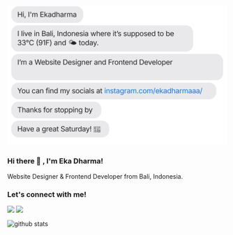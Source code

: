 [![Hi, I'm Putu Eka Dharma Saputra. I live in Bali, Indonesia. Website Designer & Frontend Developer from Denpasar, Indonesia. You can find my socials at https://www.instagram.com/ekadharmaaa/ Thanks for stopping by, have a great day!](./out/output.svg)](https://www.instagram.com/ekadharmaaa/)



### Hi there 👋 , I'm Eka Dharma!
Website Designer & Frontend Developer from Bali, Indonesia.

### Let's connect with me!
<p>
    <a href="https://www.facebook.com/eka.dharma.35175" target="_blank"><img src="https://img.shields.io/badge/Facebook-ekadharma-blue" /></a>
    <a href="https://instagram.com/ekadharma" target="_blank"><img src="https://img.shields.io/badge/Instagram-@ekadharmaaa_-blue" /></a>
</p>

  <img src="https://github-readme-stats.vercel.app/api?username=ekadharmaa&theme=dracula&show_icons=true)" alt="github stats"/>

<!-- *ekadharma* is a ✨ special ✨ repository because its `README.md` (this file) appears on your GitHub profile.
Here are some ideas to get you started:
- 🔭 I’m currently working on ...
- 🌱 I’m currently learning ...
- 👯 I’m looking to collaborate on ...
- 🤔 I’m looking for help with ...
- 💬 Ask me about ...
- 📫 How to reach me: ...
- 😄 Pronouns: ...
- ⚡ Fun fact: ...
-->
